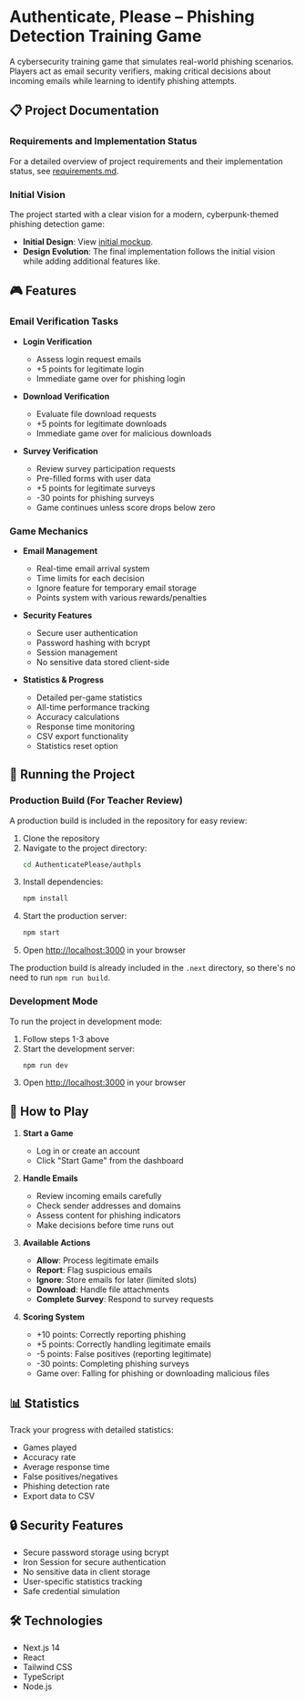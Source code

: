 # Authenticate, Please – Phishing Detection Training Game

A cybersecurity training game that simulates real-world phishing scenarios. Players act as email security verifiers, making critical decisions about incoming emails while learning to identify phishing attempts.

## 📋 Project Documentation

### Requirements and Implementation Status
For a detailed overview of project requirements and their implementation status, see [requirements.md](requirements.md).

### Initial Vision
The project started with a clear vision for a modern, cyberpunk-themed phishing detection game:

- **Initial Design**: View [initial mockup](AuthenticatePlease.png).
- **Design Evolution**: The final implementation follows the initial vision while adding additional features like.

## 🎮 Features

### Email Verification Tasks
- **Login Verification**
  - Assess login request emails
  - +5 points for legitimate login
  - Immediate game over for phishing login

- **Download Verification**
  - Evaluate file download requests
  - +5 points for legitimate downloads
  - Immediate game over for malicious downloads

- **Survey Verification**
  - Review survey participation requests
  - Pre-filled forms with user data
  - +5 points for legitimate surveys
  - -30 points for phishing surveys
  - Game continues unless score drops below zero

### Game Mechanics
- **Email Management**
  - Real-time email arrival system
  - Time limits for each decision
  - Ignore feature for temporary email storage
  - Points system with various rewards/penalties

- **Security Features**
  - Secure user authentication
  - Password hashing with bcrypt
  - Session management
  - No sensitive data stored client-side

- **Statistics & Progress**
  - Detailed per-game statistics
  - All-time performance tracking
  - Accuracy calculations
  - Response time monitoring
  - CSV export functionality
  - Statistics reset option

## 🚀 Running the Project

### Production Build (For Teacher Review)
A production build is included in the repository for easy review:

1. Clone the repository
2. Navigate to the project directory:
   ```bash
   cd AuthenticatePlease/authpls
   ```
3. Install dependencies:
   ```bash
   npm install
   ```
4. Start the production server:
   ```bash
   npm start
   ```
5. Open [http://localhost:3000](http://localhost:3000) in your browser

The production build is already included in the `.next` directory, so there's no need to run `npm run build`.

### Development Mode
To run the project in development mode:

1. Follow steps 1-3 above
2. Start the development server:
   ```bash
   npm run dev
   ```
3. Open [http://localhost:3000](http://localhost:3000) in your browser

## 🎯 How to Play

1. **Start a Game**
   - Log in or create an account
   - Click "Start Game" from the dashboard

2. **Handle Emails**
   - Review incoming emails carefully
   - Check sender addresses and domains
   - Assess content for phishing indicators
   - Make decisions before time runs out

3. **Available Actions**
   - **Allow**: Process legitimate emails
   - **Report**: Flag suspicious emails
   - **Ignore**: Store emails for later (limited slots)
   - **Download**: Handle file attachments
   - **Complete Survey**: Respond to survey requests

4. **Scoring System**
   - +10 points: Correctly reporting phishing
   - +5 points: Correctly handling legitimate emails
   - -5 points: False positives (reporting legitimate)
   - -30 points: Completing phishing surveys
   - Game over: Falling for phishing or downloading malicious files

## 📊 Statistics

Track your progress with detailed statistics:
- Games played
- Accuracy rate
- Average response time
- False positives/negatives
- Phishing detection rate
- Export data to CSV

## 🔒 Security Features

- Secure password storage using bcrypt
- Iron Session for secure authentication
- No sensitive data in client storage
- User-specific statistics tracking
- Safe credential simulation

## 🛠️ Technologies

- Next.js 14
- React
- Tailwind CSS
- TypeScript
- Node.js
